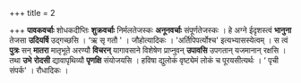 +++
title = 2

+++
**पावकवर्चाः** शोधकदीप्तिः **शुक्रवर्चाः** निर्मलतेजस्कः **अनूनवर्चाः** संपूर्णतेजस्कः । हे अग्ने ईदृशस्त्वं **भानुना** तेजसा **उदियर्षि** उद्गच्छसि । ‘ऋ  सृ गतौ ' । जौहोत्यादिकः । 'अर्तिपिपर्त्योश्च' इत्यभ्यासस्येत्वम् । स त्वं **पुत्रः** सन् **मातरा** मातृभूते अरण्यौ **विचरन्** यागावसाने विशेषेण प्राप्नुवन् **उपावसि** उपगतान् यजमानान् रक्षसि । तथा **उभे** **रोदसी** द्यावापृथिव्यौ **पृणक्षि** संयोजयसि । हविषा द्युलोकं वृष्ट्येमं लोकं च पूरयसीत्यर्थः । ‘ पृची संपर्क' । रौधादिकः ।